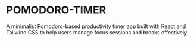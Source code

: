 # POMODORO-TIMER
A minimalist Pomodoro-based productivity timer app built with React and Tailwind CSS to help users manage focus sessions and breaks effectively.
